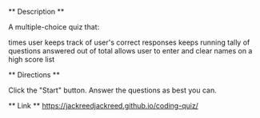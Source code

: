 ** Description **

A multiple-choice quiz that:

times user
keeps track of user's correct responses
keeps running tally of questions answered out of total
allows user to enter and clear names on a high score list

** Directions **

Click the "Start" button. Answer the questions as best you can.

** Link ** https://jackreedjackreed.github.io/coding-quiz/